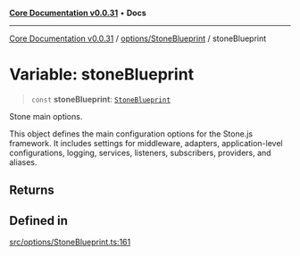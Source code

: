 [**Core Documentation v0.0.31**](../../../README.md) • **Docs**

***

[Core Documentation v0.0.31](../../../modules.md) / [options/StoneBlueprint](../README.md) / stoneBlueprint

# Variable: stoneBlueprint

> `const` **stoneBlueprint**: [`StoneBlueprint`](../interfaces/StoneBlueprint.md)

Stone main options.

This object defines the main configuration options for the Stone.js framework.
It includes settings for middleware, adapters, application-level configurations,
logging, services, listeners, subscribers, providers, and aliases.

## Returns

## Defined in

[src/options/StoneBlueprint.ts:161](https://github.com/stonemjs/core/blob/a25677efd9a5f5a45cc90fda3ed3e87df97e6124/src/options/StoneBlueprint.ts#L161)

